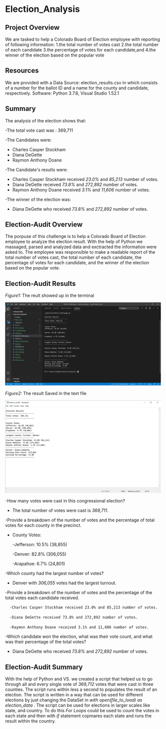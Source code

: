 # Election_Analysis

## Project Overview
We are tasked to help a Colorado Board of Election employee with reporting of following information:
1.the total number of votes cast
2.the total number of each candidate
3.the percentage of votes for each candidate,and
4.the winner of the election based on the popular vote

## Resources
We are provided with a Data Source: election_results.csv in which consists of a number for the ballot ID and a name for the county and candidate, respectively.
Software: Python 3.7.6, Visual Studio 1.52.1 

## Summary
The analysis of the election shows that: 

-The total vote cast was : 369,711

-The Candidates were:
   - Charles Casper Stockham
   - Diana DeGette
   - Raymon Anthony Doane
   
-The Candidate's results were:
   - Charles Casper Stockham received _23.0%_ and _85,213_ number of votes.
   - Diana DeGette received _73.8%_ and _272,892_ number of votes.
   - Raymon Anthony Doane received _3.1%_ and _11,606_ number of votes.
   
-The winner of the election was:
   - Diana DeGette who received _73.8%_ and _272,892_ number of votes.
  
## Election-Audit Overview 
The porpuse of this challenge is to help a Colorado Board of Election employee to analyze the election result. With the help of Python we massaged, parsed and analyzed data and exctracted the information were asked to. The employee was responsible to make a readable report of the total number of votes cast, the total number of each candidate, the percentage of votes for each candidate, and the winner of the election based on the popular vote.

## Election-Audit Results
*Figure1:* The reult showed up in the terminal

![](Resources/Result.png)

*Figure2:* The result Saved in the text file

![](Resources/Results_text.png)


-How many votes were cast in this congressional election?
   - The total number of votes were cast is _369,711_.
   
-Provide a breakdown of the number of votes and the percentage of total votes for each county in the precinct.

   - County Votes:
   
      -Jefferson: 10.5% (38,855)
   
      -Denver: 82.8% (306,055)
   
      -Arapahoe: 6.7% (24,801)
   
-Which county had the largest number of votes?
   - Denver with _306,055_ votes had the largest turnout.

-Provide a breakdown of the number of votes and the percentage of the total votes each candidate received.

      -Charles Casper Stockham received 23.0% and 85,213 number of votes.
   
      -Diana DeGette received 73.8% and 272,892 number of votes.
   
      -Raymon Anthony Doane received 3.1% and 11,606 number of votes.
   
-Which candidate won the election, what was their vote count, and what was their percentage of the total votes?
   - Diana DeGette who received _73.8%_ and _272,892_ number of votes.
   
## Election-Audit Summary
With the help of Python and VS. we created a script that helped us to go through all and every single vote of _369,712_ votes that were cast in three counties. The script runs within less a second to populates the result of an election. The script is written in a way that can be used for different elections by just changing the DataSet in _with open(file_to_load) as election_data_ . The script can be used for elections in larger scales like state, and country. To do this _For Loops_ could be used to count the votes in each state and then with _if_ statement copmares each state and runs the result within the country.
